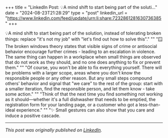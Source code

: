 +++
title = "LinkedIn Post: 💡A mind shift to start being part of the soluti..."
date = "2024-08-23T21:28:29"
type = "post"
linkedin_url = "https://www.linkedin.com/feed/update/urn:li:share:7232861281630736385"
+++

💡A mind shift to start being part of the solution, instead of tolerating broken things: replace "it's not my job" with "let's find out how to solve this"."
""
"🪟The broken windows theory states that visible signs of crime or antisocial behavior encourage further crimes - leading to an escalation in violence. The same thing can happen in a workplace when small things are observed that do not work as they should, and no one does anything to fix or prevent them."
""
"Of course, you won't be able to fix everything yourself. There will be problems with a larger scope, areas where you don't know the responsible people or any other reason. But any small steps compound others' behavior and signal that "we care" to the rest of the group: start with a smaller iteration, find the responsible person, and let them know - take some action."
""
"Think of that the next time you find something not working as it should—whether it's a full dishwasher that needs to be emptied, the registration form for your landing page, or a customer who got a less-than-ideal experience."
""
"✨ Small gestures can also show that you care and induce a positive cascade.

---

*This post was originally published on [LinkedIn](https://www.linkedin.com/in/adrianmoreno/recent-activity/all/).*
